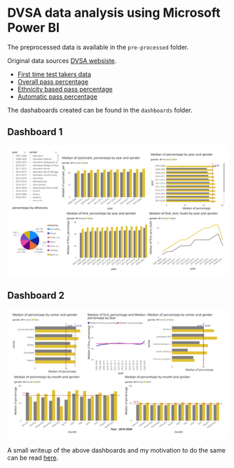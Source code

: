 # DVSA data analysis using Microsoft Power BI


The preprocessed data is available in the `pre-processed` folder.

Original data sources [DVSA websiste](https://www.gov.uk/government/statistical-data-sets/car-driving-test-data-by-test-centre).

- [First time test takers data](https://assets.publishing.service.gov.uk/government/uploads/system/uploads/attachment_data/file/996309/dvsa1202.ods)
- [Overall pass percentage](https://assets.publishing.service.gov.uk/government/uploads/system/uploads/attachment_data/file/1021892/dvsa0201.ods)
- [Ethnicity based pass percentage](https://assets.publishing.service.gov.uk/government/uploads/system/uploads/attachment_data/file/813716/dvsa1204.ods)
- [Automatic pass percentage](https://assets.publishing.service.gov.uk/government/uploads/system/uploads/attachment_data/file/1020628/dvsa1206.ods)

The dashaboards created can be found in the `dashboards` folder.

## Dashboard 1

![Dashboard1](https://raw.githubusercontent.com/caloysius/DVSA_data_analysis/main/dashboard-1.svg)


## Dashboard 2

![Dashboard2](https://raw.githubusercontent.com/caloysius/DVSA_data_analysis/main/dashboard-2.svg)

A small writeup of the above dashboards and my motivation to do the same can be read [here](https://www.linkedin.com/pulse/glimpse-uk-driving-test-data-carlin-aloysius).
